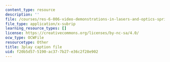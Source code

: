 ```yaml
---
content_type: resource
description: ''
file: /courses/res-6-006-video-demonstrations-in-lasers-and-optics-spring-2008/f20b5d575190ac377b27e36c2f28e902_mjwQTL6G8Fs.srt
file_type: application/x-subrip
learning_resource_types: []
license: https://creativecommons.org/licenses/by-nc-sa/4.0/
ocw_type: OCWFile
resourcetype: Other
title: 3play caption file
uid: f20b5d57-5190-ac37-7b27-e36c2f28e902
---
```

